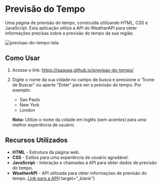 # Previsão do Tempo

Uma página de previsão do tempo, construída utilizando HTML, CSS e JavaScript. Esta aplicação utiliza a API do WeatherAPI para obter informações precisas sobre a previsão do tempo da sua região.

![previsao-do-tempo-tela](https://github.com/IsaqueA/previsao-do-tempo/assets/62123235/d5890cd0-7bac-4dcf-9271-3d272540fc7c)

## Como Usar

1. Acesse o link: https://isaquea.github.io/previsao-do-tempo/

4. Digite o nome da sua cidade no campo de busca e pressione o "Ícone de Buscar" ou aperte "Enter" para ver a previsão do tempo. Por exemplo:
   - Sao Paulo
   - New York
   - London

   **Nota:** Utilize o nome da cidade em inglês (sem acentos) para uma melhor experiência de usuário.

## Recursos Utilizados

- **HTML** - Estrutura da página web.
- **CSS** - Estilos para uma experiência de usuário agradável.
- **JavaScript** - Interação e chamadas à API para obter dados de previsão do tempo.
- **WeatherAPI** - API utilizada para obter informações de previsão do tempo. [Link para a API](https://www.weatherapi.com/){:target="_blank"}
